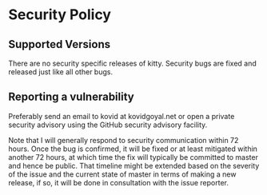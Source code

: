 # Security Policy

## Supported Versions

There are no security specific releases of kitty. Security bugs are fixed
and released just like all other bugs.

## Reporting a vulnerability

Preferably send an email to kovid at kovidgoyal.net or open a private security
advisory using the GitHub security advisory facility.

Note that I will generally respond to security communication within 72 hours. Once
the bug is confirmed, it will be fixed or at least mitigated within another 72
hours, at which time the fix will typically be committed to master and hence be
public. That timeline might be extended based on the severity of the issue and the
current state of master in terms of making a new release, if so, it will be
done in consultation with the issue reporter.
